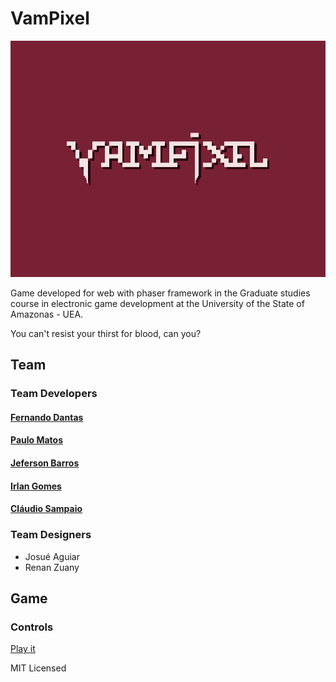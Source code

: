 # VamPixel

![GitHub Logo](assets/img/menu.png)

Game developed for web with phaser framework in the Graduate studies course in electronic game development at the University of the State of Amazonas - UEA.

You can't resist your thirst for blood, can you?

## Team

### Team Developers

####  [Fernando Dantas](https://github.com/fernandodantasfilho)
####  [Paulo Matos](https://github.com/jrmatos)
####  [Jeferson Barros](https://github.com/jbalves)
####  [Irlan Gomes](https://github.com/irlancarlo)
####  [Cláudio Sampaio](https://github.com/csampaio)
  
### Team Designers

  * Josué Aguiar
  * Renan Zuany

## Game 

### Controls


[Play it](https://fernandodantasfilho.github.io/vampixel-platform/)

MIT Licensed
